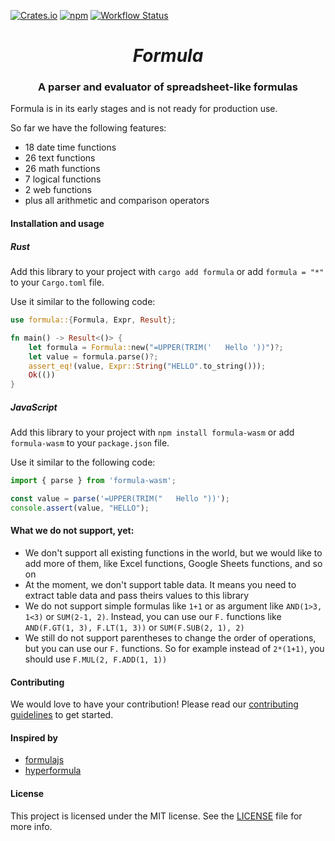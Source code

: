 [![Crates.io](https://img.shields.io/crates/v/formula.svg?style=flat)](https://crates.io/crates/formula)
[![npm](https://img.shields.io/npm/v/formula-wasm.svg?style=flat)](https://npmjs.com/package/formula-wasm)
[![Workflow Status](https://github.com/omid/formula/workflows/ci/badge.svg)](https://github.com/omid/formula/actions?query=workflow%3A%22ci%22)

<h1 align="center"><em>Formula</em></h1>

<h3 align="center">
  A parser and evaluator of spreadsheet-like formulas
</h3>

Formula is in its early stages and is not ready for production use.

So far we have the following features:

- 18 date time functions
- 26 text functions
- 26 math functions
- 7 logical functions
- 2 web functions
- plus all arithmetic and comparison operators

#### Installation and usage

##### Rust

Add this library to your project with `cargo add formula` or add `formula = "*"` to your `Cargo.toml` file.

Use it similar to the following code:

```rust
use formula::{Formula, Expr, Result};

fn main() -> Result<()> {
    let formula = Formula::new("=UPPER(TRIM('   Hello '))")?;
    let value = formula.parse()?;
    assert_eq!(value, Expr::String("HELLO".to_string()));
    Ok(())
}
```

##### JavaScript

Add this library to your project with `npm install formula-wasm` or add `formula-wasm` to your `package.json` file.

Use it similar to the following code:

```js
import { parse } from 'formula-wasm';

const value = parse('=UPPER(TRIM("   Hello "))');
console.assert(value, "HELLO");
```

#### What we do not support, yet:

- We don't support all existing functions in the world, but we would like to add more of them, like Excel functions, Google Sheets functions, and so on
- At the moment, we don't support table data. It means you need to extract table data and pass theirs values to this library
- We do not support simple formulas like `1+1` or as argument like `AND(1>3, 1<3)` or `SUM(2-1, 2)`. Instead, you can use our `F.` functions like `AND(F.GT(1, 3), F.LT(1, 3))` or `SUM(F.SUB(2, 1), 2)`
- We still do not support parentheses to change the order of operations, but you can use our `F.` functions. So for example instead of `2*(1+1)`, you should use `F.MUL(2, F.ADD(1, 1))`

#### Contributing

We would love to have your contribution! Please read our [contributing guidelines](CONTRIBUTING.md) to get started.

#### Inspired by

- [formulajs](https://github.com/formulajs/formulajs)
- [hyperformula](https://github.com/handsontable/hyperformula)

#### License

This project is licensed under the MIT license. See the [LICENSE](LICENSE.md) file for more info.
